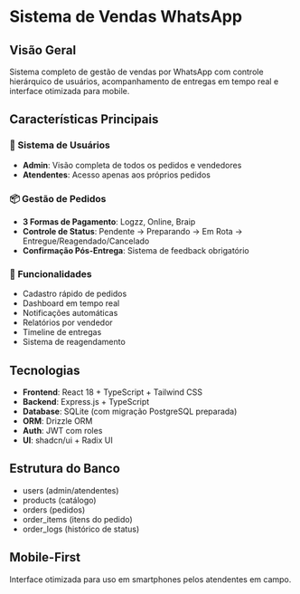 # Sistema de Vendas WhatsApp

## Visão Geral
Sistema completo de gestão de vendas por WhatsApp com controle hierárquico de usuários, acompanhamento de entregas em tempo real e interface otimizada para mobile.

## Características Principais

### 🔐 Sistema de Usuários
- **Admin**: Visão completa de todos os pedidos e vendedores
- **Atendentes**: Acesso apenas aos próprios pedidos

### 📦 Gestão de Pedidos
- **3 Formas de Pagamento**: Logzz, Online, Braip
- **Controle de Status**: Pendente → Preparando → Em Rota → Entregue/Reagendado/Cancelado
- **Confirmação Pós-Entrega**: Sistema de feedback obrigatório

### 🎯 Funcionalidades
- Cadastro rápido de pedidos
- Dashboard em tempo real
- Notificações automáticas
- Relatórios por vendedor
- Timeline de entregas
- Sistema de reagendamento

## Tecnologias
- **Frontend**: React 18 + TypeScript + Tailwind CSS
- **Backend**: Express.js + TypeScript
- **Database**: SQLite (com migração PostgreSQL preparada)
- **ORM**: Drizzle ORM
- **Auth**: JWT com roles
- **UI**: shadcn/ui + Radix UI

## Estrutura do Banco
- users (admin/atendentes)
- products (catálogo)
- orders (pedidos)
- order_items (itens do pedido)
- order_logs (histórico de status)

## Mobile-First
Interface otimizada para uso em smartphones pelos atendentes em campo.